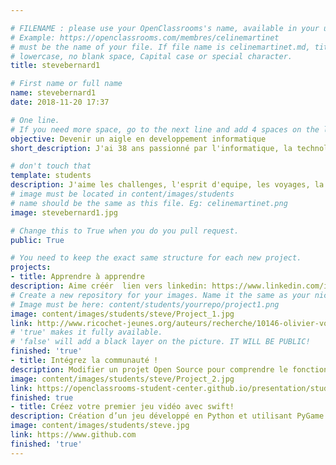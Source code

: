```yaml
---

# FILENAME : please use your OpenClassrooms's name, available in your url.
# Example: https://openclassrooms.com/membres/celinemartinet
# must be the name of your file. If file name is celinemartinet.md, title is celinemartinet.
# lowercase, no blank space, Capital case or special character.
title: stevebernard1

# First name or full name
name: stevebernard1
date: 2018-11-20 17:37

# One line.
# If you need more space, go to the next line and add 4 spaces on the left, as in 'description'.
objective: Devenir un aigle en developpement informatique
short_description: J'ai 38 ans passionné par l'informatique, la technologie. J'aime voyager le cinema et le trading

# don't touch that
template: students
description: J'aime les challenges, l'esprit d'equipe, les voyages, la musique, faire de nouvelles rencontres et plein d'autres. Je suis quelqu'un qui aime beaucoup le contact humain. 
# image must be located in content/images/students
# name should be the same as this file. Eg: celinemartinet.png
image: stevebernard1.jpg

# Change this to True when you do you pull request.
public: True

# You need to keep the exact same structure for each new project.
projects:
- title: Apprendre à apprendre
description: Aime créér  lien vers linkedin: https://www.linkedin.com/in/steve-bernard-23a13099/
# Create a new repository for your images. Name it the same as your nickname and profile picture.
# Image must be here: content/students/yourrepo/project1.png
image: content/images/students/steve/Project_1.jpg
link: http://www.ricochet-jeunes.org/auteurs/recherche/10146-olivier-vogel
# 'true' makes it fully available.
# 'false' will add a black layer on the picture. IT WILL BE PUBLIC!
finished: 'true'
- title: Intégrez la communauté !
description: Modifier un projet Open Source pour comprendre le fonctionnement de Git, de Github et des pull requests. 
image: content/images/students/steve/Project_2.jpg
link: https://openclassrooms-student-center.github.io/presentation/students/ratus.html
finished: true
- title: Créez votre premier jeu vidéo avec swift!
description: Création d’un jeu développé en Python et utilisant PyGame.
image: content/images/students/steve.jpg
link: https://www.github.com
finished: 'true'
---
```


